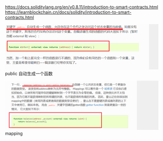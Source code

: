 https://docs.soliditylang.org/en/v0.8.11/introduction-to-smart-contracts.html  
https://learnblockchain.cn/docs/solidity/introduction-to-smart-contracts.html

![](./img/2022-02-06-16-51-12.png)
public 自动生成一个函数

![](./img/2022-02-06-16-56-11.png)  
mapping
